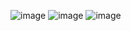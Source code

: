 ![image](https://github.com/ericlivshiz/3DModelingCPP/assets/111153545/dc187e7e-2769-4536-a5c9-17f62411a06c)
![image](https://github.com/ericlivshiz/3DModelingCPP/assets/111153545/618acd07-3531-4859-b945-c50dc1570fe9)
![image](https://github.com/ericlivshiz/3DModelingCPP/assets/111153545/40c49339-ec2d-41b3-a15f-19559875e006)

